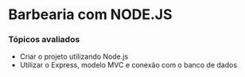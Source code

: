 # Barbearia com NODE.JS

### Tópicos avaliados
- Criar o projeto utilizando Node.js
- Utilizar o Express, modelo MVC e conexão com o banco de dados